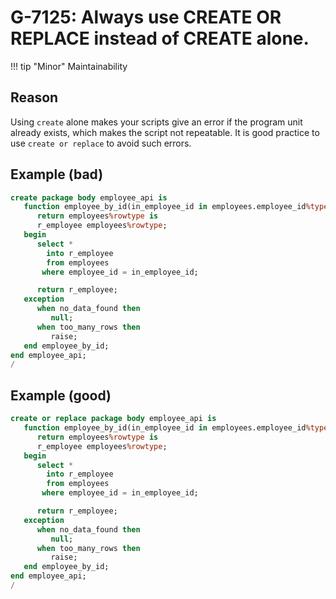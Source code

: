 # G-7125: Always use CREATE OR REPLACE instead of CREATE alone.

!!! tip "Minor"
    Maintainability

## Reason

Using `create` alone makes your scripts give an error if the program unit already exists, which makes the script not repeatable. It is good practice to use `create or replace` to avoid such errors.

## Example (bad)

``` sql
create package body employee_api is
   function employee_by_id(in_employee_id in employees.employee_id%type)
      return employees%rowtype is
      r_employee employees%rowtype;
   begin
      select *
        into r_employee
        from employees
       where employee_id = in_employee_id;

      return r_employee;
   exception
      when no_data_found then
         null;
      when too_many_rows then
         raise;
   end employee_by_id;
end employee_api;
/
```

## Example (good)

``` sql
create or replace package body employee_api is
   function employee_by_id(in_employee_id in employees.employee_id%type)
      return employees%rowtype is
      r_employee employees%rowtype;
   begin
      select *
        into r_employee
        from employees
       where employee_id = in_employee_id;

      return r_employee;
   exception
      when no_data_found then
         null;
      when too_many_rows then
         raise;
   end employee_by_id;
end employee_api;
/
```
